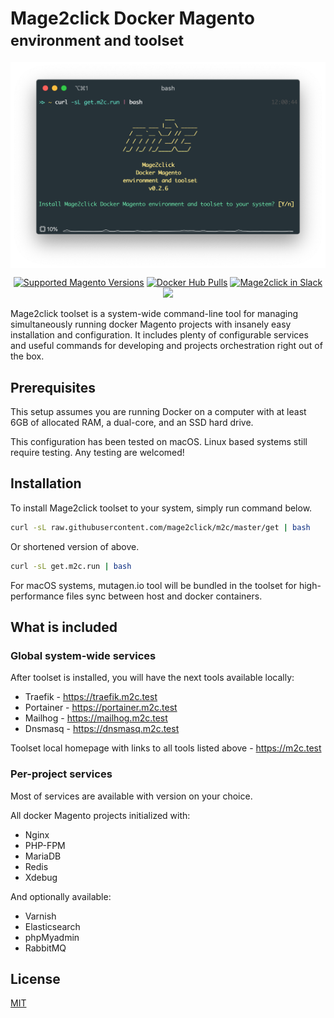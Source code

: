 # Mage2click Docker Magento <br><small>environment and toolset</small>

<p align="center"><img src="assets/images/install.png" width="600" align="center" alt="Mage2click Docker Magento environment and toolset" /></p>

<p align="center">
  <a href="https://github.com/magento/magento2" target="_blank"><img src="https://img.shields.io/badge/magento-2.X-brightgreen.svg?logo=magento&longCache=true&style=for-the-badge&logoColor=white" alt="Supported Magento Versions" /></a>
  <a href="https://hub.docker.com/r/mage2click/m2c/" target="_blank"><img src="https://img.shields.io/docker/pulls/mage2click/m2c.svg?label=docker%20pulls&style=for-the-badge&logo=docker&logoColor=white&color=brightgreen" alt="Docker Hub Pulls" /></a>
  <a href="https://join.slack.com/t/mage2click/shared_invite/enQtNjE1Mjc0NDM3MjE4LWMwMjJjMTcyMmM1MzhkYmExNWIxMmNhYjY1ZDY3ZTM2MTk3ODlkZDY1ZjA5MjJkYjAyNGRiMGM3ODA3N2Y5MmI" target="_blank"><img src="https://img.shields.io/badge/chat-Mage2click-brightgreen.svg?style=for-the-badge&logo=slack" alt="Mage2click in Slack"/></a>
  <a href="https://twitter.com/intent/follow?screen_name=mage2_click" target="_blank"><img src="https://img.shields.io/twitter/follow/mage2_click?color=brightgreen&label=mage2_click&logo=twitter&logoColor=white&style=for-the-badge" /></a>
</p>

Mage2click toolset is a system-wide command-line tool for managing simultaneously running docker Magento projects with insanely easy installation and configuration. It includes plenty of configurable services and useful commands for developing and projects orchestration right out of the box.

## Prerequisites

This setup assumes you are running Docker on a computer with at least 6GB of allocated RAM, a dual-core, and an SSD hard drive. 
 
This configuration has been tested on macOS. Linux based systems still require testing. Any testing are welcomed!

## Installation

To install Mage2click toolset to your system, simply run command below.

```bash
curl -sL raw.githubusercontent.com/mage2click/m2c/master/get | bash
```

Or shortened version of above.

```bash
curl -sL get.m2c.run | bash
```

For macOS systems, mutagen.io tool will be bundled in the toolset for high-performance files sync between host and docker containers.

## What is included

### Global system-wide services 

After toolset is installed, you will have the next tools available locally:

- Traefik - <a href="https://traefik.m2c.test" target="_blank">https://traefik.m2c.test</a>
- Portainer - <a href="https://portainer.m2c.test" target="_blank">https://portainer.m2c.test</a>
- Mailhog - <a href="https://mailhog.m2c.test" target="_blank">https://mailhog.m2c.test</a>
- Dnsmasq - <a href="https://dnsmasq.m2c.test" target="_blank">https://dnsmasq.m2c.test</a>

Toolset local homepage with links to all tools listed above - <a href="https://m2c.test" target="_blank">https://m2c.test</a>  

### Per-project services

Most of services are available with version on your choice.

All docker Magento projects initialized with: 

- Nginx
- PHP-FPM
- MariaDB
- Redis
- Xdebug

And optionally available:

- Varnish
- Elasticsearch
- phpMyadmin
- RabbitMQ 

## License

[MIT](LICENSE)